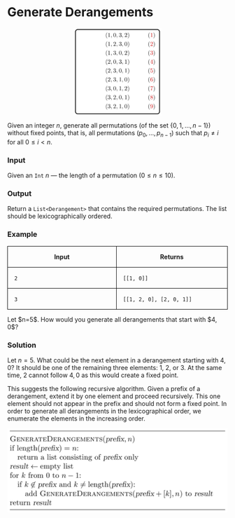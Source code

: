 <style>
.samples th, .samples td {
    border: 1px solid black;
    border-collapse: collapse;
    padding: 15px;
    width: 300px;
    /*max-width: 100%;*/
    /*text-align: center;*/
    /*alignment: center;*/
}

.sample th, .sample td {
    border: 1px solid black;
    padding: 15px;
    width: 300px;
    /*max-width: 100%;*/
    /*text-align: center;*/
    /*alignment: center;*/
}

.sample td {
    border-top: none;
    border-bottom: none;
}

.sample table {
    border-collapse: collapse;
    border: 1px solid black;
}

.logo {
    display: flex;
    justify-content: center;
}

.logo img {
    width: 200px;
    align: center;
}

.code span {
    line-height: 22px;
}
</style>

# Generate Derangements

<div class="logo">
    <img src="../../images/derangements_logo.png">
</div>

Given an integer $n$, generate all permutations
(of the set $\lbrace 0, 1, \dotsc, n-1\rbrace$)
without fixed points, that is, all permutations
$(p_0, \dotsc, p_{n-1})$ such that $p_i \neq i$
for all $0 \le i < n$.

### Input

Given an `Int` $n$ — the length of a permutation ($0 \le n \le 10$).

### Output

Return a `List<Derangement>` that contains the required permutations.
The list should be lexicographically ordered.

### Example

<div class="samples">

| Input | Returns                  |
|-------|--------------------------|
| `2`   | `[[1, 0]]`               |
| `3`   | `[[1, 2, 0], [2, 0, 1]]` |

</div>

<div class="hint">
Let $n=5$. How would you generate all derangements that start with 
$4, 0$?
</div>

<div class="hint">

### Solution

Let $n=5$. What could be the next element in a derangement starting
with $4, 0$? It should be one of the remaining three elements: $1$,
$2$, or $3$. At the same time, $2$ cannot follow $4, 0$ as this
would create a fixed point.

This suggests the following recursive algorithm. Given a prefix of
a derangement, extend it by one element and proceed recursively.
This one element should not appear in the prefix and should not
form a fixed point. In order to generate all derangements in the
lexicographical order, we enumerate the elements in the increasing
order.

<img src="../../images/derangements.png">
</div>